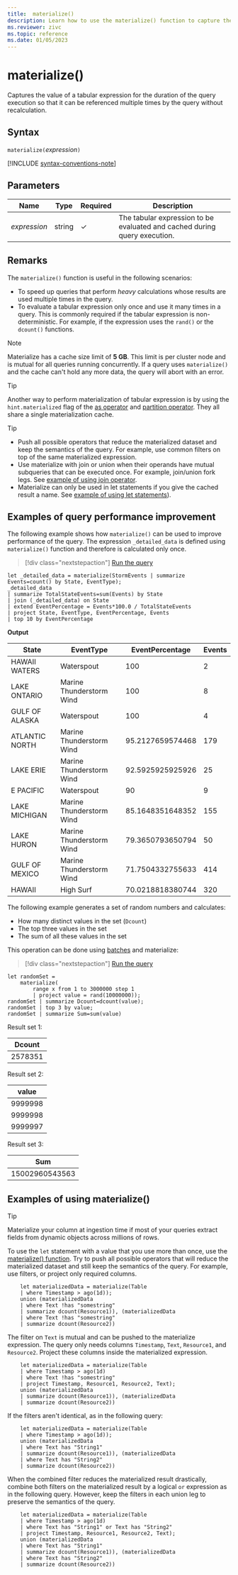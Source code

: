```yaml
---
title:  materialize()
description: Learn how to use the materialize() function to capture the value of a tabular expression for reuse.
ms.reviewer: zivc
ms.topic: reference
ms.date: 01/05/2023
---
```

# materialize()

Captures the value of a tabular expression for the duration of the query execution so that it can be referenced multiple times by the query without recalculation.

## Syntax

`materialize(`*expression*`)`

[!INCLUDE [syntax-conventions-note](../../includes/syntax-conventions-note.md)]

## Parameters

| Name | Type | Required | Description |
|--|--|--|--|
| *expression* | string | &check; | The tabular expression to be evaluated and cached during query execution.|

## Remarks

The `materialize()` function is useful in the following scenarios:

* To speed up queries that perform *heavy* calculations whose results are used multiple times in the query.
* To evaluate a tabular expression only once and use it many times in a query. This is commonly required if the tabular expression is non-deterministic. For example, if the expression uses the `rand()` or the `dcount()` functions.

> [!NOTE]
> Materialize has a cache size limit of **5 GB**. This limit is per cluster node and is mutual for all queries running concurrently. If a query uses `materialize()` and the cache can't hold any more data, the query will abort with an error.

>[!TIP]
> Another way to perform materialization of tabular expression is by using the `hint.materialized` flag
> of the [as operator](asoperator.md) and [partition operator](partitionoperator.md). They all share a
> single materialization cache.

>[!TIP]
>
>* Push all possible operators that reduce the materialized dataset and keep the semantics of the query. For example, use common filters on top of the same materialized expression.
>* Use materialize with join or union when their operands have mutual subqueries that can be executed once. For example, join/union fork legs. See [example of using join operator](#examples-of-query-performance-improvement).
>* Materialize can only be used in let statements if you give the cached result a name. See [example of using let statements](#examples-of-using-materialize)).

## Examples of query performance improvement

The following example shows how `materialize()` can be used to improve performance of the query.
The expression `_detailed_data` is defined using `materialize()` function and therefore is calculated only once.

> [!div class="nextstepaction"]
> <a href="https://dataexplorer.azure.com/clusters/help/databases/Samples?query=H4sIAAAAAAAAA2WPwQqDMAyG74LvkGMdstXz8Lj7QO/S2TAqtZUaxxx7+FUrOPXU8iffl0QjQSWRhNIoKylIQA6tIHRKaPVBVpB17e2Fhnr4Qj+0rXA+hxDltR0MsQQeIxTksTQUyrHD5BpHW3Uc/RtKS0LP0OLyJRa+q29CGqsMsK0qAWvWDnwTGhlG39HV/hFP9JcE3Snj/Mzhchg5sZ2zDdZ0WD/d65Zghsh2kPFpy13TDxDFARZQAQAA" target="_blank">Run the query</a>

```kusto
let _detailed_data = materialize(StormEvents | summarize Events=count() by State, EventType);
_detailed_data
| summarize TotalStateEvents=sum(Events) by State
| join (_detailed_data) on State
| extend EventPercentage = Events*100.0 / TotalStateEvents
| project State, EventType, EventPercentage, Events
| top 10 by EventPercentage
```

**Output**

|State|EventType|EventPercentage|Events|
|---|---|---|---|
|HAWAII WATERS|Waterspout|100|2|
|LAKE ONTARIO|Marine Thunderstorm Wind|100|8|
|GULF OF ALASKA|Waterspout|100|4|
|ATLANTIC NORTH|Marine Thunderstorm Wind|95.2127659574468|179|
|LAKE ERIE|Marine Thunderstorm Wind|92.5925925925926|25|
|E PACIFIC|Waterspout|90|9|
|LAKE MICHIGAN|Marine Thunderstorm Wind|85.1648351648352|155|
|LAKE HURON|Marine Thunderstorm Wind|79.3650793650794|50|
|GULF OF MEXICO|Marine Thunderstorm Wind|71.7504332755633|414|
|HAWAII|High Surf|70.0218818380744|320|

The following example generates a set of random numbers and calculates:

* How many distinct values in the set (`Dcount`)
* The top three values in the set
* The sum of all these values in the set

This operation can be done using [batches](batches.md) and materialize:

> [!div class="nextstepaction"]
> <a href="https://dataexplorer.azure.com/clusters/help/databases/Samples?query=H4sIAAAAAAAAA3WNQQqDMBBF94J3+Mu4M7gs2fUGniDVabEkToiT0hYP32gKQqF/k5nw5n1HgmjnkX2fJ4O6Qo63QnGybnqTKj9bMncjPHGN7KEhjK7dg0UoQB/kihD5ToPgYV2i7N06lC542zSnujpaVyzJextzG84Dp1nMuD9qv/6FhQM6XF7F/dfUJ2/y9nV8ADNWwIPoAAAA" target="_blank">Run the query</a>

```kusto
let randomSet = 
    materialize(
        range x from 1 to 3000000 step 1
        | project value = rand(10000000));
randomSet | summarize Dcount=dcount(value);
randomSet | top 3 by value;
randomSet | summarize Sum=sum(value)
```

Result set 1:  

|Dcount|
|---|
|2578351|

Result set 2:

|value|
|---|
|9999998|
|9999998|
|9999997|

Result set 3:

|Sum|
|---|
|15002960543563|

## Examples of using materialize()

> [!TIP]
> Materialize your column at ingestion time if most of your queries extract fields from dynamic objects across millions of rows.

To use the `let` statement with a value that you use more than once, use the [materialize() function](./materializefunction.md). Try to push all possible operators that will reduce the materialized dataset and still keep the semantics of the query. For example, use filters, or project only required columns.

<!-- csl: https://help.kusto.windows.net/Samples -->
```kusto
    let materializedData = materialize(Table
    | where Timestamp > ago(1d));
    union (materializedData
    | where Text !has "somestring"
    | summarize dcount(Resource1)), (materializedData
    | where Text !has "somestring"
    | summarize dcount(Resource2))
```

The filter on `Text` is mutual and can be pushed to the materialize expression.
The query only needs columns `Timestamp`, `Text`, `Resource1`, and `Resource2`. Project these columns inside the materialized expression.

<!-- csl: https://help.kusto.windows.net/Samples -->
```kusto
    let materializedData = materialize(Table
    | where Timestamp > ago(1d)
    | where Text !has "somestring"
    | project Timestamp, Resource1, Resource2, Text);
    union (materializedData
    | summarize dcount(Resource1)), (materializedData
    | summarize dcount(Resource2))
```

If the filters aren't identical, as in the following query:  

<!-- csl: https://help.kusto.windows.net/Samples -->
```kusto
    let materializedData = materialize(Table
    | where Timestamp > ago(1d));
    union (materializedData
    | where Text has "String1"
    | summarize dcount(Resource1)), (materializedData
    | where Text has "String2"
    | summarize dcount(Resource2))
 ```

When the combined filter reduces the materialized result drastically, combine both filters on the materialized result by a logical `or` expression as in the following query. However, keep the filters in each union leg to preserve the semantics of the query.

<!-- csl: https://help.kusto.windows.net/Samples -->
```kusto
    let materializedData = materialize(Table
    | where Timestamp > ago(1d)
    | where Text has "String1" or Text has "String2"
    | project Timestamp, Resource1, Resource2, Text);
    union (materializedData
    | where Text has "String1"
    | summarize dcount(Resource1)), (materializedData
    | where Text has "String2"
    | summarize dcount(Resource2))
```
